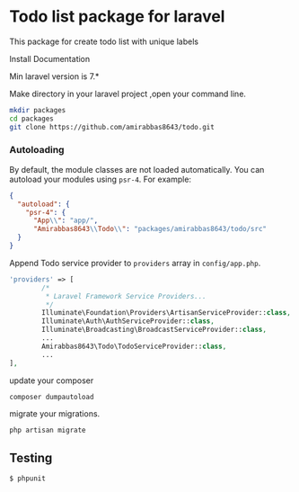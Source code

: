 # Todo list package for laravel

This package for create todo list with unique labels

Install Documentation

Min laravel version is 7.*

Make directory in your laravel project ,open your command line.
```bash
mkdir packages
cd packages
git clone https://github.com/amirabbas8643/todo.git
```


### Autoloading

By default, the module classes are not loaded automatically. You can autoload your modules using `psr-4`. For example:

``` json
{
  "autoload": {
    "psr-4": {
      "App\\": "app/",
      "Amirabbas8643\\Todo\\": "packages/amirabbas8643/todo/src"
  }
}
```


Append Todo  service provider to `providers` array in `config/app.php`.
```php
'providers' => [
        /*
         * Laravel Framework Service Providers...
         */
        Illuminate\Foundation\Providers\ArtisanServiceProvider::class,
        Illuminate\Auth\AuthServiceProvider::class,
        Illuminate\Broadcasting\BroadcastServiceProvider::class,
        ...
        Amirabbas8643\Todo\TodoServiceProvider::class,
        ...
],
```

update your composer
```bash
composer dumpautoload
```


migrate your migrations.
```shell
php artisan migrate
```


## Testing

``` bash
$ phpunit
```
